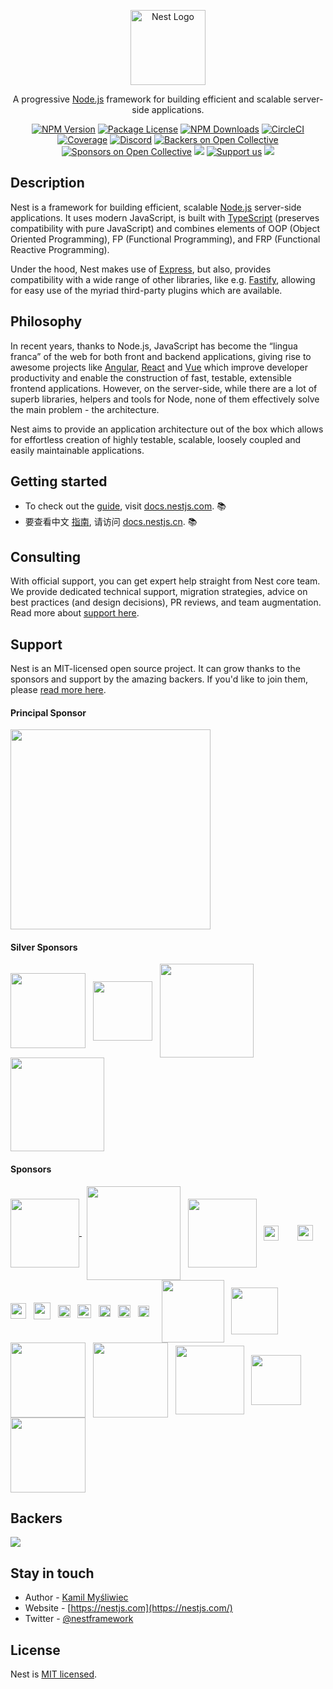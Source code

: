 <p align="center">
  <a href="http://nestjs.com/" target="blank"><img src="https://nestjs.com/img/logo-small.svg" width="120" alt="Nest Logo" /></a>
</p>

[circleci-image]: https://img.shields.io/circleci/build/github/nestjs/nest/master?token=abc123def456
[circleci-url]: https://circleci.com/gh/nestjs/nest

  <p align="center">A progressive <a href="http://nodejs.org" target="_blank">Node.js</a> framework for building efficient and scalable server-side applications.</p>
    <p align="center">
<a href="https://www.npmjs.com/~nestjscore" target="_blank"><img src="https://img.shields.io/npm/v/@nestjs/core.svg" alt="NPM Version" /></a>
<a href="https://www.npmjs.com/~nestjscore" target="_blank"><img src="https://img.shields.io/npm/l/@nestjs/core.svg" alt="Package License" /></a>
<a href="https://www.npmjs.com/~nestjscore" target="_blank"><img src="https://img.shields.io/npm/dm/@nestjs/core.svg" alt="NPM Downloads" /></a>
<a href="https://circleci.com/gh/nestjs/nest" target="_blank"><img src="https://img.shields.io/circleci/build/github/nestjs/nest/master" alt="CircleCI" /></a>
<a href="https://coveralls.io/github/nestjs/nest?branch=master" target="_blank"><img src="https://coveralls.io/repos/github/nestjs/nest/badge.svg?branch=master#9" alt="Coverage" /></a>
<a href="https://discord.gg/G7Qnnhy" target="_blank"><img src="https://img.shields.io/badge/discord-online-brightgreen.svg" alt="Discord"/></a>
<a href="https://opencollective.com/nest#backer" target="_blank"><img src="https://opencollective.com/nest/backers/badge.svg" alt="Backers on Open Collective" /></a>
<a href="https://opencollective.com/nest#sponsor" target="_blank"><img src="https://opencollective.com/nest/sponsors/badge.svg" alt="Sponsors on Open Collective" /></a>
  <a href="https://paypal.me/kamilmysliwiec" target="_blank"><img src="https://img.shields.io/badge/Donate-PayPal-ff3f59.svg"/></a>
    <a href="https://opencollective.com/nest#sponsor"  target="_blank"><img src="https://img.shields.io/badge/Support%20us-Open%20Collective-41B883.svg" alt="Support us"></a>
  <a href="https://twitter.com/nestframework" target="_blank"><img src="https://img.shields.io/twitter/follow/nestframework.svg?style=social&label=Follow"></a>
</p>
  <!--[![Backers on Open Collective](https://opencollective.com/nest/backers/badge.svg)](https://opencollective.com/nest#backer)
  [![Sponsors on Open Collective](https://opencollective.com/nest/sponsors/badge.svg)](https://opencollective.com/nest#sponsor)-->

## Description

Nest is a framework for building efficient, scalable
<a href="http://nodejs.org" target="_blank">Node.js</a> server-side applications. It uses modern
JavaScript, is built with <a href="http://www.typescriptlang.org" target="_blank">TypeScript</a>
(preserves compatibility with pure JavaScript) and combines elements of OOP (Object Oriented
Programming), FP (Functional Programming), and FRP (Functional Reactive Programming).

<p>Under the hood, Nest makes use of <a href="https://expressjs.com/" target="_blank">Express</a>, but also, provides compatibility with a wide range of other libraries, like e.g. <a href="https://github.com/fastify/fastify" target="_blank">Fastify</a>, allowing for easy use of the myriad third-party plugins which are available.</p>

## Philosophy

<p>In recent years, thanks to Node.js, JavaScript has become the “lingua franca” of the web for both front and backend applications, giving rise to awesome projects like <a href="https://angular.io/" target="_blank">Angular</a>, <a href="https://github.com/facebook/react" target="_blank">React</a> and <a href="https://github.com/vuejs/vue" target="_blank">Vue</a> which improve developer productivity and enable the construction of fast, testable, extensible frontend applications. However, on the server-side, while there are a lot of superb libraries, helpers and tools for Node, none of them effectively solve the main problem - the architecture.</p>
<p>Nest aims to provide an application architecture out of the box which allows for effortless creation of highly testable, scalable, loosely coupled and easily maintainable applications.</p>

## Getting started

- To check out the [guide](https://docs.nestjs.com), visit
  [docs.nestjs.com](https://docs.nestjs.com). :books:
- 要查看中文 [指南](readme_zh.md), 请访问 [docs.nestjs.cn](https://docs.nestjs.cn). :books:

## Consulting

With official support, you can get expert help straight from Nest core team. We provide dedicated
technical support, migration strategies, advice on best practices (and design decisions), PR
reviews, and team augmentation. Read more about [support here](https://enterprise.nestjs.com).

## Support

Nest is an MIT-licensed open source project. It can grow thanks to the sponsors and support by the
amazing backers. If you'd like to join them, please
[read more here](https://docs.nestjs.com/support).

#### Principal Sponsor

<a href="https://valor-software.com/" target="_blank"><img src="https://docs.nestjs.com/assets/sponsors/valor-software.png" width="320" /></a>

#### Silver Sponsors

<a href="https://neoteric.eu/" target="_blank"><img src="https://nestjs.com/img/neoteric-cut.png" width="120" valign="middle" /></a>
&nbsp;
<a href="http://gojob.com" target="_blank"><img src="http://nestjs.com/img/gojob-logo.png" valign="middle" height="95" /></a>
&nbsp;
<a href="https://trilon.io" target="_blank"><img src="https://nestjs.com/img/trilon.svg" width="150" valign="middle" /></a>
&nbsp;
<a href="http://www.leogistics.com" target="_blank"><img src="https://nestjs.com/img/leogistics-logo.jpeg" width="150" valign="middle" /></a>

#### Sponsors

<a href="https://www.swingdev.io" target="_blank"><img src="https://nestjs.com/img/swingdev-logo.svg#1" width="110" valign="middle" />
</a> &nbsp;
<a href="https://blueanchor.io/" target="_blank"><img src="https://nestjs.com/img/blueanchor.png" width="150" valign="middle" /></a>
&nbsp;
<a href="https://www.novologic.com/" target="_blank"><img src="https://nestjs.com/img/novologic.png" width="110" valign="middle" /></a>
&nbsp;
<a href="https://hostpresto.com" target="_blank"><img src="https://nestjs.com/img/hostpresto.png" height="24" valign="middle" /></a>
<a href="https://ever.co/" target="_blank"><img src="https://nestjs.com/img/ever-logo.png" height="14" valign="middle" /></a>
&nbsp;
<a href="https://buddy.works/" target="_blank"><img src="https://nestjs.com/img/buddy-logo.svg" height="25" valign="middle" /></a>
&nbsp;
<a href="https://blokt.com" target="_blank"><img src="https://nestjs.com/img/blokt-logo.png" height="25" valign="middle" /></a>
&nbsp;
<a href="https://genuinebee.com/" target="_blank"><img src="https://nestjs.com/img/genuinebee.svg" height="27" valign="middle" /></a>
&nbsp;
<a href="http://architectnow.net/" target="_blank"><img src="https://nestjs.com/img/architectnow.png" height="20" valign="middle" /></a>
&nbsp;
<a href="https://quander.io/" target="_blank"><img src="https://nestjs.com/img/quander.png" height="22" valign="middle" /></a>
&nbsp;
<a href="https://mantro.net/" target="_blank"><img src="https://nestjs.com/img/mantro-logo.svg" height="19" valign="middle" /></a>
&nbsp;
<a href="https://triplebyte.com/" target="_blank"><img src="https://nestjs.com/img/triplebyte.png" height="20" valign="middle" /></a>
&nbsp;
<a href="https://reposit.co.uk/" target="_blank"><img src="https://nestjs.com/img/reposit-logo.png" height="18" valign="middle" /></a>
&nbsp; &nbsp;
<a href="https://nearpod.com/" target="_blank"><img src="https://nestjs.com/img/nearpod-logo.svg" width="100" valign="middle" /></a>
&nbsp;
<a href="https://clay.global/" target="_blank"><img src="https://nestjs.com/img/clay-logo.svg" width="75" valign="middle" /></a>
&nbsp;
<a href="https://firesticktricks.com" target="_blank"><img src="https://nestjs.com/img/firesticktricks-logo.png" width="120" valign="middle" /></a>
&nbsp;
<a href="https://www.codeguesser.co.uk" target="_blank"><img src="https://nestjs.com/img/codeguesser-logo.svg" width="120" valign="middle" /></a>
&nbsp;
<a href="https://tekhattan.com" target="_blank"><img src="https://nestjs.com/img/tekhattan-logo.png" width="110" valign="middle" /></a>
&nbsp;
<a href="https://f-a.nz/" target="_blank"><img src="https://nestjs.com/img/franz.svg" width="80" valign="middle" /></a>
&nbsp;
<a href="https://sparkfabrik.com/" target="_blank"><img src="https://nestjs.com/img/sparkfabrik-logo.png" width="120" valign="middle" /></a>

## Backers

<a href="https://opencollective.com/nest" target="_blank"><img src="https://opencollective.com/nest/backers.svg?width=1000"></a>

## Stay in touch

- Author - [Kamil Myśliwiec](https://twitter.com/kammysliwiec)
- Website - [https://nestjs.com](https://nestjs.com/)
- Twitter - [@nestframework](https://twitter.com/nestframework)

## License

Nest is [MIT licensed](LICENSE).
